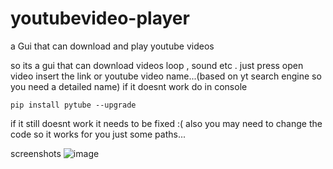 # youtubevideo-player
a Gui that can download and play youtube videos


so its a gui that can download videos loop , sound etc . just press open video insert the link or youtube video name...(based on yt search engine so you need a detailed name)
if it doesnt work do in console
```
pip install pytube --upgrade
```

if it still doesnt work it needs to be fixed :(
also you may need to change the code so it works for you just some paths...

screenshots
![image](https://user-images.githubusercontent.com/83570527/124261491-866f6c00-db39-11eb-8423-e1290745257c.png)




